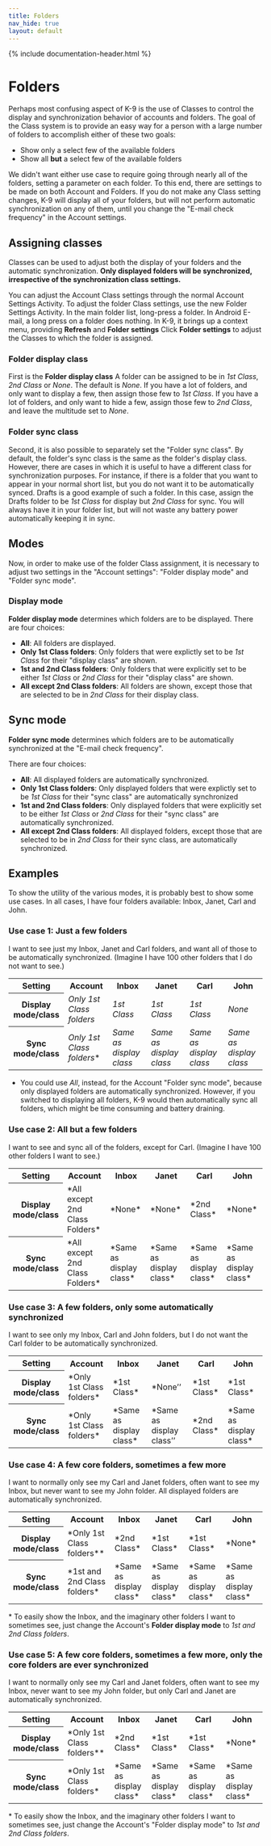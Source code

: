 ```yaml
---
title: Folders 
nav_hide: true
layout: default
---
```


{% include documentation-header.html %}

# Folders

Perhaps most confusing aspect of K-9 is the use of Classes to control the display and synchronization behavior of accounts and folders.  The goal of the Class system is to provide an easy way for a person with a large number of folders to accomplish either of these two goals:

* Show only a select few of the available folders
* Show all **but** a select few of the available folders

We didn't want either use case to require going through nearly all of the folders, setting a parameter on each folder.  To this end, there are settings to be made on both Account and Folders. If you do not make any Class setting changes, K-9 will display all of your folders, but will not perform automatic synchronization on any of them, until you change the "E-mail check frequency" in the Account settings.

## Assigning classes

Classes can be used to adjust both the display of your folders and the automatic synchronization. **Only displayed folders will be synchronized, irrespective of the synchronization class settings.**

You can adjust the Account Class settings through the normal Account Settings Activity.  To adjust the folder Class settings, use the new Folder Settings Activity. In the main folder list, long-press a folder. In Android E-mail, a long press on a folder does nothing. In K-9, it brings up a context menu, providing **Refresh** and **Folder settings** Click **Folder settings** to adjust the Classes to which the folder is assigned.

### Folder display class

First is the **Folder display class**  A folder can be assigned to be in *1st Class*, *2nd Class* or *None*. The default is *None*. If you have a lot of folders, and only want to display a few, then assign those few to *1st Class*. If you have a lot of folders, and only want to hide a few, assign those few to *2nd Class*, and leave the multitude set to *None*.

### Folder sync class

Second, it is also possible to separately set the "Folder sync class". By default, the folder's sync class is the same as the folder's display class. However, there are cases in which it is useful to have a different class for synchronization purposes. For instance, if there is a folder that you want to appear in your normal short list, but you do not want it to be automatically synced. Drafts is a good example of such a folder. In this case, assign the Drafts folder to be *1st Class* for display but *2nd Class* for sync. You will always have it in your folder list, but will not waste any battery power automatically keeping it in sync.

## Modes

Now, in order to make use of the folder Class assignment, it is necessary to adjust two settings in the "Account settings": "Folder display mode" and "Folder sync mode".

### Display mode

**Folder display mode** determines which folders are to be displayed.
There are four choices:

* **All**: All folders are displayed.
* **Only 1st Class folders**: Only folders that were explictly set to be *1st Class* for their "display class" are shown.
* **1st and 2nd Class folders**: Only folders that were explicitly set to be either *1st Class* or *2nd Class* for their "display class" are shown.
* **All except 2nd Class folders**: All folders are shown, except those that are selected to be in *2nd Class* for their display class.

## Sync mode

**Folder sync mode** determines which folders are to be automatically synchronized at the "E-mail check frequency".

There are four choices:

* **All**: All displayed folders are automatically synchronized.
* **Only 1st Class folders**: Only displayed folders that were explictly set to be *1st Class* for their "sync class" are automatically synchronized
* **1st and 2nd Class folders**: Only displayed folders that were explicitly set to be either *1st Class* or *2nd Class* for their "sync class" are automatically synchronized.
* **All except 2nd Class folders**: All displayed folders, except those that are selected to be in *2nd Class* for their sync class, are automatically synchronized.

## Examples

To show the utility of the various modes, it is probably best to show some use cases. In all cases, I have four folders available: Inbox, Janet, Carl and John.

### Use case 1: Just a few folders

I want to see just my Inbox, Janet and Carl folders, and want all of those to be automatically synchronized. (Imagine I have 100 other folders that I do not want to see.)

<table>
<tbody><tr>
<th>Setting</th>
<th>Account</th>
<th>Inbox</th>
<th>Janet</th>
<th>Carl</th>
<th>John</th>
</tr>
<tr>
<th>Display mode/class</th>
<td><i>Only 1st Class folders</i></td>
<td><i>1st Class</i></td>
<td><i>1st Class</i></td>
<td><i>1st Class</i></td>
<td><i>None</i></td>
</tr>
<tr>
<th>Sync mode/class</th>
<td><i>Only 1st Class folders</i>*</td>
<td><i>Same as display  class</i></td>
<td><i>Same as display class</i></td>
<td><i>Same as display class</i></td>
<td><i>Same as display class</i></td>
</tr>
</tbody></table>

- You could use *All*, instead, for the Account "Folder sync mode", because only displayed folders are automatically synchronized. However, if you switched to displaying all folders, K-9 would then automatically sync all folders, which might be time consuming and battery draining.

### Use case 2: All but a few folders

I want to see and sync all of the folders, except for Carl. (Imagine I have 100 other folders I want to see.)

<table>
<tbody>
<tr>
<th>Setting</th>
<th>Account</th>
<th>Inbox</th>
<th>Janet</th>
<th>Carl</th>
<th>John</th>
</tr>
<tr>
<th>Display mode/class</th>
<td>*All except 2nd Class Folders*</td>
<td>*None*</td>
<td>*None*</td>
<td>*2nd Class*</td>
<td>*None*</td>
</tr><tr>
<th>Sync mode/class</th>
<td>*All except 2nd Class Folders*</td>
<td>*Same as display class*</td>
<td>*Same as display class*</td>
<td>*Same as display class*</td>
<td>*Same as display class*</td>
</tr>
</tbody>
</table>


### Use case 3: A few folders, only some automatically synchronized

I want to see only my Inbox, Carl and John folders, but I do not want the Carl folder to be automatically synchronized.

<table>
<tbody>
<tr>
<th>Setting</th>
<th>Account</th>
<th>Inbox</th>
<th>Janet</th>
<th>Carl</th>
<th>John</th>
</tr>
<tr>
<th>Display mode/class</th>
<td>*Only 1st Class folders*</td>
<td>*1st Class*</td>
<td>*None’’</td>
<td>*1st Class*</td>
<td>*1st Class*</td>
</tr>
<tr>
<th>Sync mode/class</th>
<td>*Only 1st Class folders*</td>
<td>*Same as display class*</td>
<td>*Same as display class’’</td>
<td>*2nd Class*</td>
<td>*Same as display class*</td>
</tr>
</tbody>
</table>


### Use case 4: A few core folders, sometimes a few more

I want to normally only see my Carl and Janet folders, often want to see my Inbox, but never want to see my John folder.  All displayed folders are automatically synchronized.

<table>
<tbody>
<tr>
<th>Setting</th>
<th>Account</th>
<th>Inbox</th>
<th>Janet</th>
<th>Carl</th>
<th>John</th>
</tr>
<tr>
<th>Display mode/class</th>
<td>*Only 1st Class folders**</td>
<td>*2nd Class*</td>
<td>*1st Class*</td>
<td>*1st Class*</td>
<td>*None*</td>
</tr>
<tr>
<th>Sync mode/class</th>
<td>*1st and 2nd Class folders*</td>
<td>*Same as display class*</td>
<td>*Same as display class*</td>
<td>*Same as display class*</td>
<td>*Same as display class*</td>
</tr>
</tbody>
</table>


<nowiki>*</nowiki> To easily show the Inbox, and the imaginary other folders I want to sometimes see, just change the Account's **Folder display mode** to *1st and 2nd Class folders*.


### Use case 5: A few core folders, sometimes a few more, only the core folders are ever synchronized

I want to normally only see my Carl and Janet folders, often want to see my Inbox, never want to see my John folder, but only Carl and Janet are automatically synchronized.

<table>
<tbody>
<tr>
<th>Setting</th>
<th>Account</th>
<th>Inbox</th>
<th>Janet</th>
<th>Carl</th>
<th>John</th>
</tr>
<tr>
<th>Display mode/class</th>
<td>*Only 1st Class folders**</td>
<td>*2nd Class*</td>
<td>*1st Class*</td>
<td>*1st Class*</td>
<td>*None*</td>
</tr>
<tr>
<th>Sync mode/class</th>
<td>*Only 1st Class folders*</td>
<td>*Same as display class*</td>
<td>*Same as display class*</td>
<td>*Same as display class*</td>
<td>*Same as display class*</td>
</tr>
</tbody>
</table>

<nowiki>*</nowiki> To easily show the Inbox, and the imaginary other folders I want to sometimes see, just change the Account's "Folder display mode" to *1st and 2nd Class folders*.
